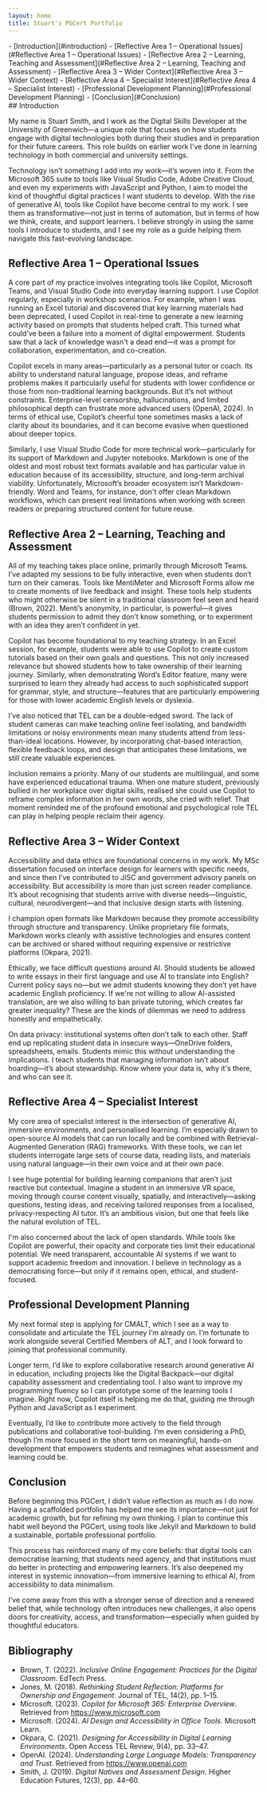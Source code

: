 ```yaml
---
layout: home
title: Stuart's PGCert Portfolio
---
```

<nav>
- [Introduction](#introduction)
- [Reflective Area 1 – Operational Issues](#Reflective Area 1 – Operational Issues)
- [Reflective Area 2 – Learning, Teaching and Assessment](#Reflective Area 2 – Learning, Teaching and Assessment)
- [Reflective Area 3 – Wider Context](#Reflective Area 3 – Wider Context)
- [Reflective Area 4 – Specialist Interest](#Reflective Area 4 – Specialist Interest)
- [Professional Development Planning](#Professional Development Planning)
- [Conclusion](#Conclusion)
</nav>
## Introduction

My name is Stuart Smith, and I work as the Digital Skills Developer at the University of Greenwich—a unique role that focuses on how students engage with digital technologies both during their studies and in preparation for their future careers. This role builds on earlier work I’ve done in learning technology in both commercial and university settings.

Technology isn’t something I add into my work—it’s woven into it. From the Microsoft 365 suite to tools like Visual Studio Code, Adobe Creative Cloud, and even my experiments with JavaScript and Python, I aim to model the kind of thoughtful digital practices I want students to develop. With the rise of generative AI, tools like Copilot have become central to my work. I see them as transformative—not just in terms of automation, but in terms of how we think, create, and support learners. I believe strongly in using the same tools I introduce to students, and I see my role as a guide helping them navigate this fast-evolving landscape.

## Reflective Area 1 – Operational Issues

A core part of my practice involves integrating tools like Copilot, Microsoft Teams, and Visual Studio Code into everyday learning support. I use Copilot regularly, especially in workshop scenarios. For example, when I was running an Excel tutorial and discovered that key learning materials had been deprecated, I used Copilot in real-time to generate a new learning activity based on prompts that students helped craft. This turned what could’ve been a failure into a moment of digital empowerment. Students saw that a lack of knowledge wasn't a dead end—it was a prompt for collaboration, experimentation, and co-creation.

Copilot excels in many areas—particularly as a personal tutor or coach. Its ability to understand natural language, propose ideas, and reframe problems makes it particularly useful for students with lower confidence or those from non-traditional learning backgrounds. But it’s not without constraints. Enterprise-level censorship, hallucinations, and limited philosophical depth can frustrate more advanced users (OpenAI, 2024). In terms of ethical use, Copilot’s cheerful tone sometimes masks a lack of clarity about its boundaries, and it can become evasive when questioned about deeper topics.

Similarly, I use Visual Studio Code for more technical work—particularly for its support of Markdown and Jupyter notebooks. Markdown is one of the oldest and most robust text formats available and has particular value in education because of its accessibility, structure, and long-term archival viability. Unfortunately, Microsoft’s broader ecosystem isn’t Markdown-friendly. Word and Teams, for instance, don't offer clean Markdown workflows, which can present real limitations when working with screen readers or preparing structured content for future reuse.

## Reflective Area 2 – Learning, Teaching and Assessment

All of my teaching takes place online, primarily through Microsoft Teams. I’ve adapted my sessions to be fully interactive, even when students don’t turn on their cameras. Tools like MentiMeter and Microsoft Forms allow me to create moments of live feedback and insight. These tools help students who might otherwise be silent in a traditional classroom feel seen and heard (Brown, 2022). Menti’s anonymity, in particular, is powerful—it gives students permission to admit they don’t know something, or to experiment with an idea they aren’t confident in yet.

Copilot has become foundational to my teaching strategy. In an Excel session, for example, students were able to use Copilot to create custom tutorials based on their own goals and questions. This not only increased relevance but showed students how to take ownership of their learning journey. Similarly, when demonstrating Word’s Editor feature, many were surprised to learn they already had access to such sophisticated support for grammar, style, and structure—features that are particularly empowering for those with lower academic English levels or dyslexia.

I’ve also noticed that TEL can be a double-edged sword. The lack of student cameras can make teaching online feel isolating, and bandwidth limitations or noisy environments mean many students attend from less-than-ideal locations. However, by incorporating chat-based interaction, flexible feedback loops, and design that anticipates these limitations, we still create valuable experiences.

Inclusion remains a priority. Many of our students are multilingual, and some have experienced educational trauma. When one mature student, previously bullied in her workplace over digital skills, realised she could use Copilot to reframe complex information in her own words, she cried with relief. That moment reminded me of the profound emotional and psychological role TEL can play in helping people reclaim their agency.

## Reflective Area 3 – Wider Context

Accessibility and data ethics are foundational concerns in my work. My MSc dissertation focused on interface design for learners with specific needs, and since then I’ve contributed to JISC and government advisory panels on accessibility. But accessibility is more than just screen reader compliance. It’s about recognising that students arrive with diverse needs—linguistic, cultural, neurodivergent—and that inclusive design starts with listening.

I champion open formats like Markdown because they promote accessibility through structure and transparency. Unlike proprietary file formats, Markdown works cleanly with assistive technologies and ensures content can be archived or shared without requiring expensive or restrictive platforms (Okpara, 2021).

Ethically, we face difficult questions around AI. Should students be allowed to write essays in their first language and use AI to translate into English? Current policy says no—but we admit students knowing they don’t yet have academic English proficiency. If we're not willing to allow AI-assisted translation, are we also willing to ban private tutoring, which creates far greater inequality? These are the kinds of dilemmas we need to address honestly and empathetically.

On data privacy: institutional systems often don’t talk to each other. Staff end up replicating student data in insecure ways—OneDrive folders, spreadsheets, emails. Students mimic this without understanding the implications. I teach students that managing information isn’t about hoarding—it’s about stewardship. Know where your data is, why it's there, and who can see it.

## Reflective Area 4 – Specialist Interest

My core area of specialist interest is the intersection of generative AI, immersive environments, and personalised learning. I’m especially drawn to open-source AI models that can run locally and be combined with Retrieval-Augmented Generation (RAG) frameworks. With these tools, we can let students interrogate large sets of course data, reading lists, and materials using natural language—in their own voice and at their own pace.

I see huge potential for building learning companions that aren’t just reactive but contextual. Imagine a student in an immersive VR space, moving through course content visually, spatially, and interactively—asking questions, testing ideas, and receiving tailored responses from a localised, privacy-respecting AI tutor. It’s an ambitious vision, but one that feels like the natural evolution of TEL.

I'm also concerned about the lack of open standards. While tools like Copilot are powerful, their opacity and corporate ties limit their educational potential. We need transparent, accountable AI systems if we want to support academic freedom and innovation. I believe in technology as a democratising force—but only if it remains open, ethical, and student-focused.

## Professional Development Planning

My next formal step is applying for CMALT, which I see as a way to consolidate and articulate the TEL journey I’m already on. I’m fortunate to work alongside several Certified Members of ALT, and I look forward to joining that professional community.

Longer term, I’d like to explore collaborative research around generative AI in education, including projects like the Digital Backpack—our digital capability assessment and credentialing tool. I also want to improve my programming fluency so I can prototype some of the learning tools I imagine. Right now, Copilot itself is helping me do that, guiding me through Python and JavaScript as I experiment.

Eventually, I’d like to contribute more actively to the field through publications and collaborative tool-building. I’m even considering a PhD, though I’m more focused in the short term on meaningful, hands-on development that empowers students and reimagines what assessment and learning could be.

## Conclusion

Before beginning this PGCert, I didn’t value reflection as much as I do now. Having a scaffolded portfolio has helped me see its importance—not just for academic growth, but for refining my own thinking. I plan to continue this habit well beyond the PGCert, using tools like Jekyll and Markdown to build a sustainable, portable professional portfolio.

This process has reinforced many of my core beliefs: that digital tools can democratise learning, that students need agency, and that institutions must do better in protecting and empowering learners. It’s also deepened my interest in systemic innovation—from immersive learning to ethical AI, from accessibility to data minimalism.

I’ve come away from this with a stronger sense of direction and a renewed belief that, while technology often introduces new challenges, it also opens doors for creativity, access, and transformation—especially when guided by thoughtful educators.

## Bibliography

- Brown, T. (2022). *Inclusive Online Engagement: Practices for the Digital Classroom*. EdTech Press.
- Jones, M. (2018). *Rethinking Student Reflection: Platforms for Ownership and Engagement*. Journal of TEL, 14(2), pp. 1–15.
- Microsoft. (2023). *Copilot for Microsoft 365: Enterprise Overview*. Retrieved from https://www.microsoft.com
- Microsoft. (2024). *AI Design and Accessibility in Office Tools*. Microsoft Learn.
- Okpara, C. (2021). *Designing for Accessibility in Digital Learning Environments*. Open Access TEL Review, 9(4), pp. 33–47.
- OpenAI. (2024). *Understanding Large Language Models: Transparency and Trust*. Retrieved from https://www.openai.com
- Smith, J. (2019). *Digital Natives and Assessment Design*. Higher Education Futures, 12(3), pp. 44–60.
